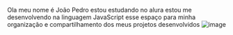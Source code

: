 Ola meu nome é João Pedro
estou estudando no alura
estou me desenvolvendo na linguagem JavaScript
esse espaço para minha organização e compartilhamento dos meus projetos desenvolvidos
![image](https://github.com/user-attachments/assets/fa1efa61-7bb7-4348-b0bf-36ce26f924e1)
